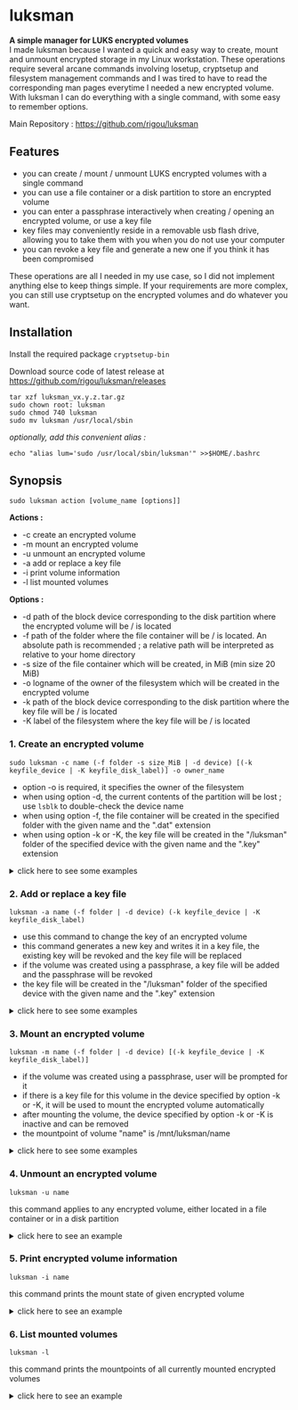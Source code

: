 # luksman
**A simple manager for LUKS encrypted volumes**\
I made luksman because I wanted a quick and easy way to create, mount and unmount encrypted storage in my Linux workstation. These operations require several arcane commands involving losetup, cryptsetup and filesystem management commands and I was tired to have to read the corresponding man pages everytime I needed a new encrypted volume. 
With luksman I can do everything with a single command, with some easy to remember options.

Main Repository : https://github.com/rigou/luksman

## Features
* you can create / mount / unmount LUKS encrypted volumes with a single command
* you can use a file container or a disk partition to store an encrypted volume
* you can enter a passphrase interactively when creating / opening an encrypted volume, or use a key file
* key files may conveniently reside in a removable usb flash drive, allowing you to take them with you when you do not use your computer
* you can revoke a key file and generate a new one if you think it has been compromised

These operations are all I needed in my use case, so I did not implement anything else to keep things simple. If your requirements are more complex, you can still use cryptsetup on the encrypted volumes and do whatever you want.

## Installation
Install the required package ``cryptsetup-bin``

Download source code of latest release at https://github.com/rigou/luksman/releases
```
tar xzf luksman_vx.y.z.tar.gz
sudo chown root: luksman
sudo chmod 740 luksman
sudo mv luksman /usr/local/sbin
```
*optionally, add this convenient alias :*
```
echo "alias lum='sudo /usr/local/sbin/luksman'" >>$HOME/.bashrc
```
## Synopsis
```
sudo luksman action [volume_name [options]]
```
**Actions :**
* -c create an encrypted volume
* -m mount an encrypted volume
* -u unmount an encrypted volume
* -a add or replace a key file
* -i print volume information
* -l list mounted volumes

**Options :**
* -d path of the block device corresponding to the disk partition where the encrypted volume will be / is located
* -f path of the folder where the file container will be / is located. An absolute path is recommended ; a relative path will be interpreted as relative to your home directory
* -s size of the file container which will be created, in MiB (min size 20 MiB)
* -o logname of the owner of the filesystem which will be created in the encrypted volume
* -k path of the block device corresponding to the disk partition where the key file will be / is located
* -K label of the filesystem where the key file will be / is located

### 1. Create an encrypted volume
```
sudo luksman -c name (-f folder -s size_MiB | -d device) [(-k keyfile_device | -K keyfile_disk_label)] -o owner_name
```
* option -o is required, it specifies the owner of the filesystem
* when using option -d, the current contents of the partition will be lost ; use ``lsblk`` to double-check the device name
* when using option -f, the file container will be created in the specified folder with the given name and the ".dat" extension
* when using option -k or -K, the key file will be created in the "/luksman" folder of the specified device with the given name and the ".key" extension

<details><summary>click here to see some examples</summary>

**1.1 Example: create a 256 MiB encrypted volume in a file container named CLASSIFIED in the folder /home/guest, prompting user for a passphrase :**
```
luksman -c CLASSIFIED -f /home/guest -s 256 -o guest
```
**1.2 Example: create a 256 MiB encrypted volume in a file container named CLASSIFIED, store it in the folder /home/guest, generate a random key and write it in a key file located in the usb flash drive labeled MYKEYS :**
```
luksman -c CLASSIFIED -f /home/guest -s 256 -K MYKEYS -o guest
```
**1.3 Example: create a 256 MiB encrypted volume in a file container named CLASSIFIED, store it in the folder /home/guest, generate a random key and write it in a key file located in the usb flash drive at /dev/sdb1 :**
```
luksman -c CLASSIFIED -f /home/guest -s 256 -k /dev/sdb1 -o guest
```
**1.4 Example: create an encrypted volume in the disk partition /dev/sda3, prompting user for a passphrase :**
```
luksman -c CLASSIFIED -d /dev/sda3 -o guest
```
**1.5 Example: create an encrypted volume in the disk partition /dev/sda3, generate a random key and write it in a key file located in the usb flash drive labeled MYKEYS :**
```
luksman -c CLASSIFIED -d /dev/sda3 -K MYKEYS -o guest
```
**1.6 Example: create an encrypted volume in the disk partition /dev/sda3, generate a random key and write it in a key file located in the usb flash drive at /dev/sdb1 :**
```
luksman -c CLASSIFIED -d /dev/sda3 -k /dev/sdb1 -o guest
```
</details>


### 2. Add or replace a key file
```
luksman -a name (-f folder | -d device) (-k keyfile_device | -K keyfile_disk_label)
```
* use this command to change the key of an encrypted volume
* this command generates a new key and writes it in a key file, the existing key will be revoked and the key file will be replaced
* if the volume was created using a passphrase, a key file will be added and the passphrase will be revoked
* the key file will be created in the "/luksman" folder of the specified device with the given name and the ".key" extension

<details><summary>click here to see some examples</summary>

**2.1 Example: add or replace the key file of the encrypted volume named CLASSIFIED in the folder /home/guest, and write this key file in the usb flash drive labeled MYKEYS :**
```
luksman -a CLASSIFIED -f /home/guest -K MYKEYS
```
**2.2 Example: add or replace the key file of the encrypted volume in the disk partition /dev/sda3, and write this key file in the usb flash drive labeled MYKEYS :**
```
luksman -a CLASSIFIED -d /dev/sda3 -K MYKEYS
```
**2.3 Example: add or replace the key file of the encrypted volume named CLASSIFIED in the folder /home/guest, and write this key file in the usb flash drive at /dev/sdb1 :**
```
luksman -a CLASSIFIED -f /home/guest -k /dev/sdb1
```
**2.4 Example: add or replace the key file of the encrypted volume in the disk partition /dev/sda3, and write this key file in the usb flash drive labeled at /dev/sdb1 :**
```
luksman -a CLASSIFIED -d /dev/sda3 -k /dev/sdb1
```
</details>

### 3. Mount an encrypted volume
```
luksman -m name (-f folder | -d device) [(-k keyfile_device | -K keyfile_disk_label)]
```
* if the volume was created using a passphrase, user will be prompted for it
* if there is a key file for this volume in the device specified by option -k or -K, it will be used to mount the encrypted volume automatically
* after mounting the volume, the device specified by option -k or -K is inactive and can be removed
* the mountpoint of volume "name" is /mnt/luksman/name

<details><summary>click here to see some examples</summary>

**3.1 Example: mount the encrypted volume named CLASSIFIED located in the folder /home/guest, prompting user for a passphrase :**
```
luksman -m CLASSIFIED -f /home/guest
```
**3.2 Example: mount the encrypted volume named CLASSIFIED located in the folder /home/guest, using a key file in the usb flash drive labeled MYKEYS :**
```
luksman -m CLASSIFIED -f /home/guest -K MYKEYS
```
**3.3 Example: mount the encrypted volume named CLASSIFIED located in the folder /home/guest, using a key file in the usb flash drive at /dev/sdb1 :**
```
luksman -m CLASSIFIED -f /home/guest -k /dev/sdb1
```
**3.4 Example: mount the encrypted volume located in the disk partition /dev/sda3, prompting user for a passphrase :**
```
luksman -m CLASSIFIED -d /dev/sda3
```
**3.5 Example: mount the encrypted volume located in the disk partition /dev/sda3, using a key file in the usb flash drive labeled MYKEYS :**
```
luksman -m CLASSIFIED -d /dev/sda3 -K MYKEYS
```
**3.6 Example: mount the encrypted volume located in the disk partition /dev/sda3, using a key file in the usb flash drive at /dev/sdb1 :**
```
luksman -m CLASSIFIED -d /dev/sda3 -k /dev/sdb1
```
</details>

### 4. Unmount an encrypted volume
```
luksman -u name
```
this command applies to any encrypted volume, either located in a file container or in a disk partition

<details><summary>click here to see an example</summary>

**Example:** 
```
luksman -u CLASSIFIED
```
</details>

### 5. Print encrypted volume information
```
luksman -i name
```
this command prints the mount state of given encrypted volume

<details><summary>click here to see an example</summary>

**Example:** 
```
luksman -i CLASSIFIED
-> CLASSIFIED is mounted at /mnt/luksman/CLASSIFIED
```
</details>

### 6. List mounted volumes
```
luksman -l
```
this command prints the mountpoints of all currently mounted encrypted volumes

<details><summary>click here to see an example</summary>

**Example:** 
```
luksman -l
-> /mnt/luksman/CLASSIFIED
-> /mnt/luksman/CONFIDENTIAL
```
</details>
